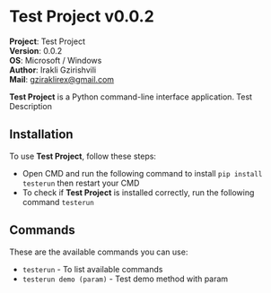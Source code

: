 # Test Project v0.0.2

**Project**: Test Project
<br>**Version**: 0.0.2
<br>**OS**: Microsoft / Windows
<br>**Author**: Irakli  Gzirishvili
<br>**Mail**: gziraklirex@gmail.com

**Test Project** is a Python command-line interface application. Test Description

## Installation

To use **Test Project**, follow these steps:

- Open CMD and run the following command to install `pip install testerun` then restart your CMD
- To check if **Test Project** is installed correctly, run the following command `testerun`

## Commands

These are the available commands you can use:

- `testerun` - To list available commands
- `testerun demo (param)` - Test demo method with param
